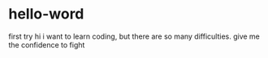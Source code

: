 # hello-word
first try
hi i want to learn coding, but there are so many difficulties. 
give me the confidence to fight
